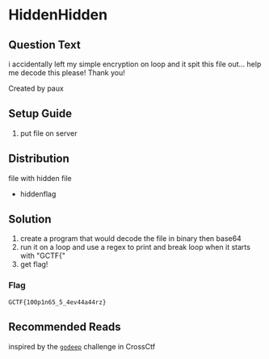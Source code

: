 # HiddenHidden

## Question Text

i accidentally left my simple encryption on loop and it spit this file out... help me decode this please! Thank you!

Created by paux

## Setup Guide
1. put file on server

## Distribution
file with hidden file
- hiddenflag

## Solution
1.	create a program that would decode the file in binary then base64
2.	run it on a loop and use a regex to print and break loop when it starts with "GCTF{"
3.	get flag!

### Flag
`GCTF{100p1n65_5_4ev44a44rz}`

## Recommended Reads
inspired by the [`godeep`](https://github.com/rootkie/xctf2017-writeups/tree/master/qualifiers/godeep) challenge in CrossCtf

